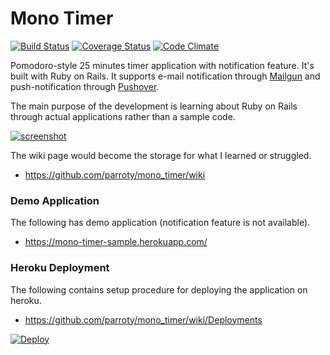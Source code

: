 # Mono Timer

[![Build Status](http://img.shields.io/travis/parroty/mono_timer.svg)][travis]
[![Coverage Status](http://img.shields.io/coveralls/parroty/mono_timer.svg)][coveralls]
[![Code Climate](http://img.shields.io/codeclimate/github/parroty/mono_timer.svg)][codeclimate]

[travis]: https://travis-ci.org/parroty/mono_timer
[coveralls]: https://coveralls.io/r/parroty/mono_timer
[codeclimate]: https://codeclimate.com/github/parroty/mono_timer

Pomodoro-style 25 minutes timer application with notification feature. It's built with Ruby on Rails. It supports e-mail notification through [Mailgun](http://www.mailgun.com/) and push-notification through [Pushover](https://pushover.net/).

The main purpose of the development is learning about Ruby on Rails through actual applications rather than a sample code.

[![screenshot](https://gist.githubusercontent.com/parroty/624e44790cf7e35b22f7/raw/a6c10c8a3ac43b45cdb46eb514fe36126a0c6ba3/mono_timer.png)](https://github.com/parroty/mono_timer)

The wiki page would become the storage for what I learned or struggled.
- https://github.com/parroty/mono_timer/wiki

### Demo Application
The following has demo application (notification feature is not available).
- https://mono-timer-sample.herokuapp.com/

### Heroku Deployment
The following contains setup procedure for deploying the application on heroku.
- https://github.com/parroty/mono_timer/wiki/Deployments

[![Deploy](https://www.herokucdn.com/deploy/button.png)](https://heroku.com/deploy)

